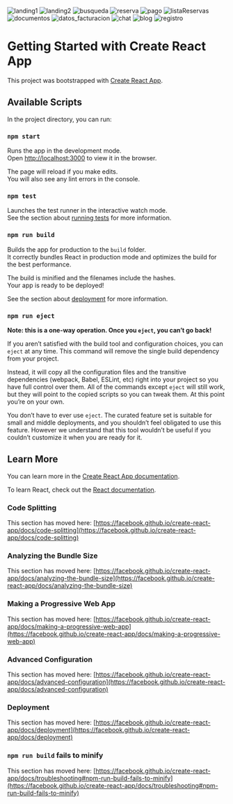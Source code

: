 
![landing1](https://user-images.githubusercontent.com/70781686/116008436-d4856200-a614-11eb-8f24-4c2cd58bcbef.png)
![landing2](https://user-images.githubusercontent.com/70781686/116008440-dbac7000-a614-11eb-9ac2-2d5e9afad0bf.png)
![busqueda](https://user-images.githubusercontent.com/70781686/116008468-00084c80-a615-11eb-81c1-0536d9a2ea7a.png)
![reserva](https://user-images.githubusercontent.com/70781686/116008491-25955600-a615-11eb-8de2-60b1794af2e5.png)
![pago](https://user-images.githubusercontent.com/70781686/116008519-48276f00-a615-11eb-824b-3585735644de.png)
![listaReservas](https://user-images.githubusercontent.com/70781686/116008542-6beab500-a615-11eb-9432-0b9bd19cfdcc.png)
![documentos](https://user-images.githubusercontent.com/70781686/116008563-8329a280-a615-11eb-8cfb-72c267736211.png)
![datos_facturacion](https://user-images.githubusercontent.com/70781686/116008588-a05e7100-a615-11eb-835d-b9c8fbf011f1.png)
![chat](https://user-images.githubusercontent.com/70781686/116008602-ba984f00-a615-11eb-80e4-23735745081b.png)
![blog](https://user-images.githubusercontent.com/70781686/116008631-e3204900-a615-11eb-9eb7-87e390d6814c.png)
![registro](https://user-images.githubusercontent.com/70781686/116008668-05b26200-a616-11eb-9031-37c6b697873a.png)



# Getting Started with Create React App

This project was bootstrapped with [Create React App](https://github.com/facebook/create-react-app).

## Available Scripts

In the project directory, you can run:

### `npm start`

Runs the app in the development mode.\
Open [http://localhost:3000](http://localhost:3000) to view it in the browser.

The page will reload if you make edits.\
You will also see any lint errors in the console.

### `npm test`

Launches the test runner in the interactive watch mode.\
See the section about [running tests](https://facebook.github.io/create-react-app/docs/running-tests) for more information.

### `npm run build`

Builds the app for production to the `build` folder.\
It correctly bundles React in production mode and optimizes the build for the best performance.

The build is minified and the filenames include the hashes.\
Your app is ready to be deployed!

See the section about [deployment](https://facebook.github.io/create-react-app/docs/deployment) for more information.

### `npm run eject`

**Note: this is a one-way operation. Once you `eject`, you can’t go back!**

If you aren’t satisfied with the build tool and configuration choices, you can `eject` at any time. This command will remove the single build dependency from your project.

Instead, it will copy all the configuration files and the transitive dependencies (webpack, Babel, ESLint, etc) right into your project so you have full control over them. All of the commands except `eject` will still work, but they will point to the copied scripts so you can tweak them. At this point you’re on your own.

You don’t have to ever use `eject`. The curated feature set is suitable for small and middle deployments, and you shouldn’t feel obligated to use this feature. However we understand that this tool wouldn’t be useful if you couldn’t customize it when you are ready for it.

## Learn More

You can learn more in the [Create React App documentation](https://facebook.github.io/create-react-app/docs/getting-started).

To learn React, check out the [React documentation](https://reactjs.org/).

### Code Splitting

This section has moved here: [https://facebook.github.io/create-react-app/docs/code-splitting](https://facebook.github.io/create-react-app/docs/code-splitting)

### Analyzing the Bundle Size

This section has moved here: [https://facebook.github.io/create-react-app/docs/analyzing-the-bundle-size](https://facebook.github.io/create-react-app/docs/analyzing-the-bundle-size)

### Making a Progressive Web App

This section has moved here: [https://facebook.github.io/create-react-app/docs/making-a-progressive-web-app](https://facebook.github.io/create-react-app/docs/making-a-progressive-web-app)

### Advanced Configuration

This section has moved here: [https://facebook.github.io/create-react-app/docs/advanced-configuration](https://facebook.github.io/create-react-app/docs/advanced-configuration)

### Deployment

This section has moved here: [https://facebook.github.io/create-react-app/docs/deployment](https://facebook.github.io/create-react-app/docs/deployment)

### `npm run build` fails to minify

This section has moved here: [https://facebook.github.io/create-react-app/docs/troubleshooting#npm-run-build-fails-to-minify](https://facebook.github.io/create-react-app/docs/troubleshooting#npm-run-build-fails-to-minify)
